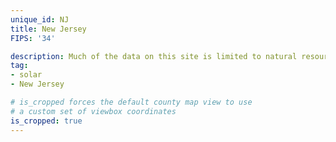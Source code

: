 ```yaml
---
unique_id: NJ
title: New Jersey
FIPS: '34'

description: Much of the data on this site is limited to natural resource extraction on federal land, which represents 3.7% of all land in New Jersey.
tag:
- solar
- New Jersey

# is_cropped forces the default county map view to use
# a custom set of viewbox coordinates
is_cropped: true
---
```

